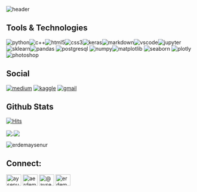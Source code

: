 <img src="https://raw.githubusercontent.com/erdemaysenur/erdemaysenur/master/header.png" title="header" alt="header"/></p>

## Tools & Technologies
<img src="https://raw.githubusercontent.com/erdemaysenur/erdemaysenur/master/icons/py.png" title="python" alt="python"/><img src="https://raw.githubusercontent.com/erdemaysenur/erdemaysenur/master/icons/cpp.png" title="c++" alt="c++"/><img src="https://raw.githubusercontent.com/erdemaysenur/erdemaysenur/master/icons/html5.png" title="html5" alt="html5"/><img src="https://raw.githubusercontent.com/erdemaysenur/erdemaysenur/master/icons/css3.png" title="css3" alt="css3"/><img src="https://raw.githubusercontent.com/erdemaysenur/erdemaysenur/master/icons/keras.png" title="keras" alt="keras"/><img src="https://raw.githubusercontent.com/erdemaysenur/erdemaysenur/master/icons/md.png" title="markdown" alt="markdown"/><img src="https://raw.githubusercontent.com/erdemaysenur/erdemaysenur/master/icons/vscode.png" title="python" alt="vscode"/><img src="https://raw.githubusercontent.com/erdemaysenur/erdemaysenur/master/icons/jupyter.png" title="jupyter" alt="jupyter"/><br><img src="https://raw.githubusercontent.com/erdemaysenur/erdemaysenur/master/icons/sk.png" title="sklearn" alt="sklearn"/><img src="https://raw.githubusercontent.com/erdemaysenur/erdemaysenur/master/icons/pd.png" title="pandas" alt="pandas"/>
<img src="https://raw.githubusercontent.com/erdemaysenur/erdemaysenur/master/icons/psql.png" title="postgresql" alt="postgresql"/>
<img src="https://raw.githubusercontent.com/erdemaysenur/erdemaysenur/master/icons/np.png" title="numpy" alt="numpy"/><img src="https://raw.githubusercontent.com/erdemaysenur/erdemaysenur/master/icons/plt.png" title="matplotlib" alt="matplotlib"/>
<img src="https://raw.githubusercontent.com/erdemaysenur/erdemaysenur/master/icons/sns.png" title="seaborn" alt="seaborn"/>
<img src="https://raw.githubusercontent.com/erdemaysenur/erdemaysenur/master/icons/plotly.png" title="plotly" alt="plotly"/><img src="https://raw.githubusercontent.com/erdemaysenur/erdemaysenur/master/icons/ps.png" title="photoshop" alt="photoshop"/>


## Social

<a href="https://medium.com/@aysenurerdem">
<img src="https://raw.githubusercontent.com/erdemaysenur/erdemaysenur/master/icons/medium.png" title="medium" alt="medium"/></a>
<a href="https://www.kaggle.com/aerdem/">
<img src="https://raw.githubusercontent.com/erdemaysenur/erdemaysenur/master/icons/kaggle.png" title="kaggle" alt="kaggle"/></a>
<a href="mailto:erdemaysenur90@gmail.com">
<img src="https://raw.githubusercontent.com/erdemaysenur/erdemaysenur/master/icons/gmail.png" title="gmail" alt="gmail"/></a>

## Github Stats
[![Hits](https://hits.seeyoufarm.com/api/count/incr/badge.svg?url=https%3A%2F%2Fgithub.com%2Fer-ay%2F&count_bg=%23862348&title_bg=%23292929&icon=codacy.svg&icon_color=%23E5D0D0&title=hits+daily%2Ftotal&edge_flat=false)](https://hits.seeyoufarm.com)

<a href="https://github.com/erdemaysenur/erdemaysenur">
  <img align="center" src="https://github-readme-stats.vercel.app/api/top-langs/?username=erdemaysenur&,tex&title_color=ffffff&text_color=c9cacc&icon_color=2bbc8a&bg_color=1d1f21&langs_count=3" />
</a>
<a href="https://github.com/erdemaysenur/erdemaysenur">
  <img align="center" src="https://github-readme-stats.vercel.app/api?username=erdemaysenur&show_icons=true&line_height=27&count_private=true&title_color=ffffff&text_color=c9cacc&icon_color=2bbc8a&bg_color=1d1f21" />
</a>

<p><img src="https://github-readme-streak-stats.herokuapp.com/?user=erdemaysenur&" alt="erdemaysenur" /></p>



## Connect:
<p align="left">
<a href="https://linkedin.com/in/aysenurerdem" target="blank"><img align="center" src="https://raw.githubusercontent.com/rahuldkjain/github-profile-readme-generator/master/src/images/icons/Social/linked-in-alt.svg" alt="aysenurerdem" height="30" width="40" /></a>
<a href="https://kaggle.com/aerdem" target="blank"><img align="center" src="https://raw.githubusercontent.com/rahuldkjain/github-profile-readme-generator/master/src/images/icons/Social/kaggle.svg" alt="aerdem" height="30" width="40" /></a>
<a href="https://medium.com/@aysenurerdem" target="blank"><img align="center" src="https://raw.githubusercontent.com/rahuldkjain/github-profile-readme-generator/master/src/images/icons/Social/medium.svg" alt="@aysenurerdem" height="30" width="40" /></a>
<a href="https://www.hackerrank.com/erdem_sy" target="blank"><img align="center" src="https://raw.githubusercontent.com/rahuldkjain/github-profile-readme-generator/master/src/images/icons/Social/hackerrank.svg" alt="erdem_sy" height="30" width="40" /></a>
</p>
